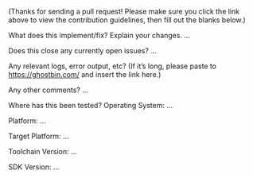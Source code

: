 (Thanks for sending a pull request! Please make sure you click the link above to view the contribution guidelines, then fill out the blanks below.)

What does this implement/fix? Explain your changes.
…

Does this close any currently open issues?
…

Any relevant logs, error output, etc?
(If it’s long, please paste to https://ghostbin.com/ and insert the link here.)

Any other comments?
…

Where has this been tested?
Operating System: …

Platform: …

Target Platform: …

Toolchain Version: …

SDK Version: …
